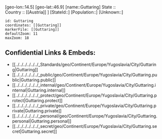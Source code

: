 ﻿---
location: [46.9,14.5] 
mapzoom: [7,12] 
mapmarker: city 
type: City
tags:
- geo/City


SpocWebEntityId: 30647
isDeleted: false
confidential: public

---
[geo-lon::14.5] 
[geo-lat::46.9] 
[name::Guttaring] 
State ::  
Country :: [[Austria]] ] 
[StateId::] 
[Population::] 
[Unknown::] 


```leaflet
id: Guttaring
coordinates: [[Guttaring]] 
markerFile: [[Guttaring]] 
defaultZoom: 11 
maxZoom: 18
```


## Confidential Links & Embeds: 
- [[../../../../../../_Standards/geo/Continent/Europe/Yugoslavia/City/Guttaring|Guttaring]] 
- [[../../../../../../_public/geo/Continent/Europe/Yugoslavia/City/Guttaring.public|Guttaring.public]] 
- [[../../../../../../_internal/geo/Continent/Europe/Yugoslavia/City/Guttaring.internal|Guttaring.internal]] 
- [[../../../../../../_protect/geo/Continent/Europe/Yugoslavia/City/Guttaring.protect|Guttaring.protect]] 
- [[../../../../../../_private/geo/Continent/Europe/Yugoslavia/City/Guttaring.private|Guttaring.private]] 
- [[../../../../../../_personal/geo/Continent/Europe/Yugoslavia/City/Guttaring.personal|Guttaring.personal]] 
- [[../../../../../../_secret/geo/Continent/Europe/Yugoslavia/City/Guttaring.secret|Guttaring.secret]] 
